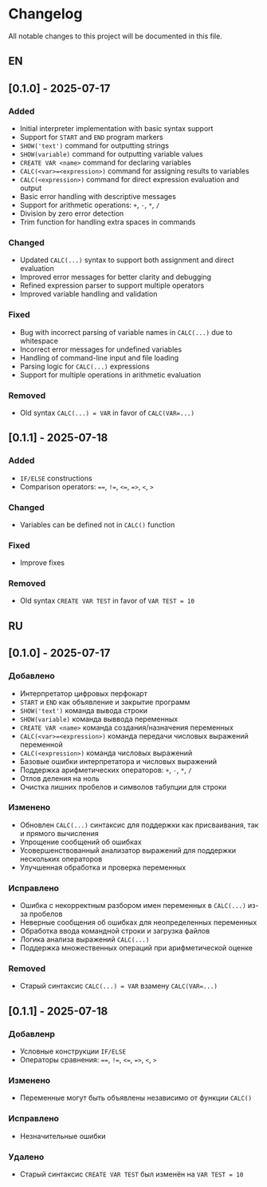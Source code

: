 # Changelog

All notable changes to this project will be documented in this file.

## EN
## [0.1.0] - 2025-07-17
### Added
- Initial interpreter implementation with basic syntax support
- Support for `START` and `END` program markers
- `SHOW('text')` command for outputting strings
- `SHOW(variable)` command for outputting variable values
- `CREATE VAR <name>` command for declaring variables
- `CALC(<var>=<expression>)` command for assigning results to variables
- `CALC(<expression>)` command for direct expression evaluation and output
- Basic error handling with descriptive messages
- Support for arithmetic operations: `+`, `-`, `*`, `/`
- Division by zero error detection
- Trim function for handling extra spaces in commands

### Changed
- Updated `CALC(...)` syntax to support both assignment and direct evaluation
- Improved error messages for better clarity and debugging
- Refined expression parser to support multiple operators
- Improved variable handling and validation

### Fixed
- Bug with incorrect parsing of variable names in `CALC(...)` due to whitespace
- Incorrect error messages for undefined variables
- Handling of command-line input and file loading
- Parsing logic for `CALC(...)` expressions
- Support for multiple operations in arithmetic evaluation

### Removed
- Old syntax `CALC(...) = VAR` in favor of `CALC(VAR=...)`

## [0.1.1] - 2025-07-18

### Added
- `IF/ELSE` constructions
- Comparison operators: `==`, `!=`, `<=`, `=>`, `<`, `>`

### Changed
- Variables can be defined not in `CALC()` function

### Fixed
- Improve fixes

### Removed
- Old syntax `CREATE VAR TEST` in favor of `VAR TEST = 10`

## RU
## [0.1.0] - 2025-07-17
### Добавлено
- Интерпретатор цифровых перфокарт
- `START` и `END` как объявление и закрытие программ
- `SHOW('text')` команда вывода строки
- `SHOW(variable)` команда выввода переменных
- `CREATE VAR <name>` команда создания/назначения переменных
- `CALC(<var>=<expression>)` команда передачи числовых выражений переменной
- `CALC(<expression>)` команда числовых выражений
- Базовые ошибки интерпретатора и числовых выражений
- Поддержка арифметических операторов: `+`, `-`, `*`, `/`
- Отлов деления на ноль
- Очистка лишних пробелов и символов табулции для строки

### Изменено
- Обновлен `CALC(...)` синтаксис для поддержки как присваивания, так и прямого вычисления
- Упрощение сообщений об ошибках
- Усовершенствованный анализатор выражений для поддержки нескольких операторов
- Улучшенная обработка и проверка переменных

### Исправлено
- Ошибка с некорректным разбором имен переменных в `CALC(...)` из-за пробелов
- Неверные сообщения об ошибках для неопределенных переменных
- Обработка ввода командной строки и загрузка файлов
- Логика анализа выражений `CALC(...)`
- Поддержка множественных операций при арифметической оценке

### Removed
- Старый синтаксис `CALC(...) = VAR` взамену `CALC(VAR=...)`

## [0.1.1] - 2025-07-18

### Добавленр
- Условные конструкции `IF/ELSE`
- Операторы сравнения: `==`, `!=`, `<=`, `=>`, `<`, `>`

### Изменено
- Переменные могут быть объявлены независимо от функции `CALC()`

### Исправлено
- Незначительные ошибки

### Удалено
- Старый синтаксис `CREATE VAR TEST` был изменён на `VAR TEST = 10`